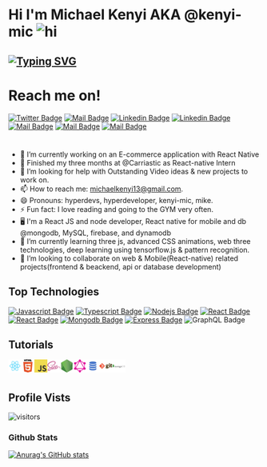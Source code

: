   # Hi I'm Michael Kenyi AKA @kenyi-mic <img src="https://user-images.githubusercontent.com/1303154/88677602-1635ba80-d120-11ea-84d8-d263ba5fc3c0.gif" width="28px" height="28px" alt="hi">
                     
## [![Typing SVG](https://readme-typing-svg.demolab.com/?lines=Fullstack+Developer+and+youtuber!;🌱+I'm+Always+learning;💞️+Open+for+Job+or+collabrations)](https://git.io/typing-svg)

# Reach me on! 
     
[![Twitter Badge](https://img.shields.io/badge/-@michael_kenyi-1ca0f1?style=flat&labelColor=1ca0f1&logo=twitter&logoColor=white&link=https://twitter.com/michael_kenyi)](https://twitter.com/michael_kenyi) [![Mail Badge](https://img.shields.io/badge/-HyperDev-e74c3c?style=flat&labelColor=e74c3c&logo=youtube&logoColor=white)](https://www.youtube.com/@hyperdeveloper653) [![Linkedin Badge](https://img.shields.io/badge/-Michael-0e76a8?style=flat&labelColor=0e76a8&logo=linkedin&logoColor=white)](https://www.linkedin.com/in/michael-kenyi-6316a1143/)
[![Linkedin Badge](https://img.shields.io/badge/-Hyperdevs-0e76a8?style=flat&labelColor=0e76a8&logo=facebook&logoColor=white)](https://www.facebook.com/groups/738275990140365) [![Mail Badge](https://img.shields.io/badge/-@hyperdevs-e84393?style=flat&labelColor=e84393&logo=instagram&logoColor=white)](https://www.instagram.com/hyperdevs/) [![Mail Badge](https://img.shields.io/badge/-michaelkenyi13@gmail.com-c0392b?style=flat&labelColor=c0392b&logo=gmail&logoColor=white)](mailto:michaelkenyi@gmail.com) 
[![Mail Badge](https://img.shields.io/badge/-kenyi-e84399?style=flat&labelColor=e84393&logo=slack&logoColor=white)]([mailto:michaelkenyi@gmail.com](https://app.slack.com/client/T03F4E76EGJ/D04RJR8CTM5/rimeto_profile/U04RZ7TU691)) 

#


- 🔭 I’m currently working on an E-commerce application with React Native
- 💼  Finished my three months at @Carriastic as React-native Intern
- 🤔 I’m looking for help with Outstanding Video ideas & new projects to work on.
- 📫 How to reach me: michaelkenyi13@gmail.com.
- 😄 Pronouns: hyperdevs, hyperdeveloper, kenyi-mic, mike.
- ⚡ Fun fact: I love reading and going to the GYM very often.
- 🖥️ I'm a React JS and node developer, React native for mobile and db @mongodb, MySQL, firebase, and dynamodb
- 🌱 I’m currently learning three js, advanced CSS animations, web three technologies, deep learning using tensorflow.js & pattern recognition.
- 💞️ I’m looking to collaborate on web & Mobile(React-native) related projects(frontend & beackend, api or database development)

## Top Technologies


  <!-- TODO: Make technologies links take you to repositories -->

[![Javascript Badge](https://img.shields.io/badge/-Javascript-F0DB4F?style=for-the-badge&labelColor=black&logo=javascript&logoColor=F0DB4F)](#) [![Typescript Badge](https://img.shields.io/badge/-Typescript-007acc?style=for-the-badge&labelColor=black&logo=typescript&logoColor=007acc)](#) [![Nodejs Badge](https://img.shields.io/badge/-Nodejs-3C873A?style=for-the-badge&labelColor=black&logo=node.js&logoColor=3C873A)](#) [![React Badge](https://img.shields.io/badge/-React-61DBFB?style=for-the-badge&labelColor=black&logo=react&logoColor=61DBFB)](#)  [![React Badge](https://img.shields.io/badge/-ReactNative-61DBFB?style=for-the-badge&labelColor=black&logo=react&logoColor=61DBFB)](#) [![Mongodb Badge](https://img.shields.io/badge/-MongoDB-3C873A?style=for-the-badge&labelColor=black&logo=mongodb&logoColor=3C873A)](#)  [![Express Badge](https://img.shields.io/badge/-Express-fff?style=for-the-badge&labelColor=black&logo=express&logoColor=00000)](#) ![GraphQL Badge](https://img.shields.io/badge/-GraphQl-e535ab?style=for-the-badge&labelColor=black&logo=graphQL&logoColor=e535ab)



 ## Tutorials

<img align="left" alt="React" width="26px" src="https://raw.githubusercontent.com/github/explore/80688e429a7d4ef2fca1e82350fe8e3517d3494d/topics/react/react.png" />


<img align="left" alt="HTML5" width="26px" src="https://raw.githubusercontent.com/github/explore/80688e429a7d4ef2fca1e82350fe8e3517d3494d/topics/html/html.png" />

<img align="left" alt="JavaScript" width="26px" src="https://raw.githubusercontent.com/github/explore/80688e429a7d4ef2fca1e82350fe8e3517d3494d/topics/javascript/javascript.png" />

     
<img align="left" alt="Sass" width="26px" src="https://raw.githubusercontent.com/github/explore/80688e429a7d4ef2fca1e82350fe8e3517d3494d/topics/sass/sass.png" />

<img align="left" alt="Node.js" width="26px" src="https://raw.githubusercontent.com/github/explore/80688e429a7d4ef2fca1e82350fe8e3517d3494d/topics/nodejs/nodejs.png" />

<img align="left" alt="GraphQL" width="26px" src="https://raw.githubusercontent.com/github/explore/80688e429a7d4ef2fca1e82350fe8e3517d3494d/topics/graphql/graphql.png" />

<img align="left" alt="SQL" width="26px" src="https://raw.githubusercontent.com/github/explore/80688e429a7d4ef2fca1e82350fe8e3517d3494d/topics/sql/sql.png" />



<img align="left" alt="Git" width="26px" src="https://raw.githubusercontent.com/github/explore/80688e429a7d4ef2fca1e82350fe8e3517d3494d/topics/git/git.png" /> 

<img align="left" alt="MongoDB" width="26px" src="https://raw.githubusercontent.com/github/explore/80688e429a7d4ef2fca1e82350fe8e3517d3494d/topics/mongodb/mongodb.png" />

</br>

</br>



 ## Profile Vists
![visitors](https://visitor-badge.glitch.me/badge?page_id=kenyi-mic.kenyi-mic&left_color=blue&right_color=purple)

   
<!--START_SECTION:waka

<!--END_SECTION:waka-->
     
### Github Stats
[![Anurag's GitHub stats](https://github-readme-stats.vercel.app/api?username=kenyi-mic&hide=contribs,prs&theme=onedark)](https://github.com/anuraghazra/github-readme-stats)


<!---
kenyi-mic/kenyi-mic is a ✨ special ✨ repository because its `README.md` (this file) appears on your GitHub profile.
You can click the Preview link to take a look at your changes.
--->
